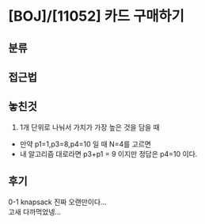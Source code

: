 # [BOJ]/[11052] 카드 구매하기

## 분류

## 접근법

## 놓친것
1. 1개 단위로 나눠서 가치가 가장 높은 것을 담을 때
- 만약 p1=1,p3=8,p4=10 일 때 N=4를 고르면
- 내 알고리즘 대로라면 p3+p1 = 9 이지만 정답은 p4=10 이다.

## 후기
0-1 knapsack 진짜 오랜만이다...<br>
고새 다까먹었넹...<br>
